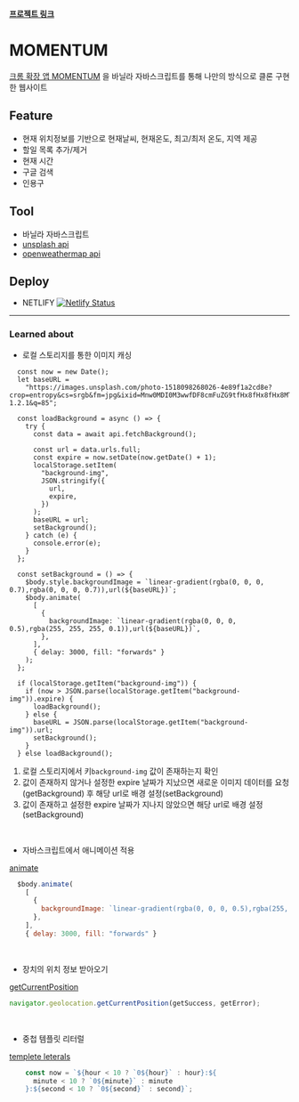 [**프로젝트 링크**](https://happyuniv-momentum.netlify.app) 

# MOMENTUM
[크롬 확장 앱 MOMENTUM](https://chrome.google.com/webstore/detail/momentum/laookkfknpbbblfpciffpaejjkokdgca?hl=ko)
을 바닐라 자바스크립트를 통해 나만의 방식으로 클론 구현한 웹사이트

## Feature
* 현재 위치정보를 기반으로 현재날씨, 현재온도, 최고/최저 온도, 지역 제공
* 할일 목록 추가/제거
* 현재 시간
* 구글 검색
* 인용구 

## Tool
* 바닐라 자바스크립트
* [unsplash api](https://unsplash.com/documentation#get-a-random-photo)
* [openweathermap api](https://openweathermap.org/api) 

## Deploy
* NETLIFY [![Netlify Status](https://api.netlify.com/api/v1/badges/a1c51ec5-b037-42b3-8317-35ccc54be2c8/deploy-status)](https://app.netlify.com/sites/happyuniv-momentum/deploys)   

---

### Learned about
* 로컬 스토리지를 통한 이미지 캐싱
```
  const now = new Date();
  let baseURL =
    "https://images.unsplash.com/photo-1518098268026-4e89f1a2cd8e?crop=entropy&cs=srgb&fm=jpg&ixid=Mnw0MDI0M3wwfDF8cmFuZG9tfHx8fHx8fHx8MTY0NDY0Nzg4Mg&ixlib=rb-1.2.1&q=85";

  const loadBackground = async () => {
    try {
      const data = await api.fetchBackground();

      const url = data.urls.full;
      const expire = now.setDate(now.getDate() + 1);
      localStorage.setItem(
        "background-img",
        JSON.stringify({
          url,
          expire,
        })
      );
      baseURL = url;
      setBackground();
    } catch (e) {
      console.error(e);
    }
  };

  const setBackground = () => {
    $body.style.backgroundImage = `linear-gradient(rgba(0, 0, 0, 0.7),rgba(0, 0, 0, 0.7)),url(${baseURL})`;
    $body.animate(
      [
        {
          backgroundImage: `linear-gradient(rgba(0, 0, 0, 0.5),rgba(255, 255, 255, 0.1)),url(${baseURL})`,
        },
      ],
      { delay: 3000, fill: "forwards" }
    );
  };

  if (localStorage.getItem("background-img")) {
    if (now > JSON.parse(localStorage.getItem("background-img")).expire) {
      loadBackground();
    } else {
      baseURL = JSON.parse(localStorage.getItem("background-img")).url;
      setBackground();
    }
  } else loadBackground();
```
1. 로컬 스토리지에서 키`background-img` 값이 존재하는지 확인 
2. 값이 존재하지 않거나 설정한 expire 날짜가 지났으면 새로운 이미지 데이터를 요청(getBackground) 후 해당 url로 배경 설정(setBackground)
3. 값이 존재하고 설정한 expire 날짜가 지나지 않았으면 해당 url로 배경 설정(setBackground)
<br/>

* 자바스크립트에서 애니메이션 적용

[animate](https://developer.mozilla.org/en-US/docs/Web/API/Element/animate)
```javascript
  $body.animate(
    [
      {
        backgroundImage: `linear-gradient(rgba(0, 0, 0, 0.5),rgba(255, 255, 255, 0.1)),url(${baseURL})`,
      },
    ],
    { delay: 3000, fill: "forwards" }
```
<br/>

* 장치의 위치 정보 받아오기

[getCurrentPosition](https://developer.mozilla.org/ko/docs/Web/API/Geolocation/getCurrentPosition)
```javascript
navigator.geolocation.getCurrentPosition(getSuccess, getError);
```
<br/>

* 중첩 템플릿 리터럴

[templete leterals](https://developer.mozilla.org/ko/docs/Web/JavaScript/Reference/Template_literals)
```javascript
    const now = `${hour < 10 ? `0${hour}` : hour}:${
      minute < 10 ? `0${minute}` : minute
    }:${second < 10 ? `0${second}` : second}`;
```
